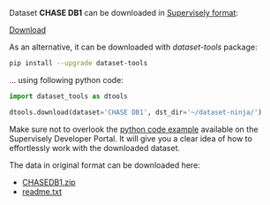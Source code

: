 Dataset **CHASE DB1** can be downloaded in [Supervisely format](https://developer.supervisely.com/api-references/supervisely-annotation-json-format):

 [Download](https://assets.supervisely.com/supervisely-supervisely-assets-public/teams_storage/8/u/Oh/cO5QalJxzvpdj5tpeqfFMMsYzFW6DHL37W7mjk0JxaX72ttzfuaIx9llySJ4O3e9pc9G8MGcgtu2CQQQFZBbm1TNN4m1ih5kmfaCr0d06LzX2Z3TOJyQ3of4HFDa.tar)

As an alternative, it can be downloaded with *dataset-tools* package:
``` bash
pip install --upgrade dataset-tools
```

... using following python code:
``` python
import dataset_tools as dtools

dtools.download(dataset='CHASE DB1', dst_dir='~/dataset-ninja/')
```
Make sure not to overlook the [python code example](https://developer.supervisely.com/getting-started/python-sdk-tutorials/iterate-over-a-local-project) available on the Supervisely Developer Portal. It will give you a clear idea of how to effortlessly work with the downloaded dataset.

The data in original format can be downloaded here:

- [CHASEDB1.zip](https://researchdata.kingston.ac.uk/96/1/CHASEDB1.zip)
- [readme.txt](https://researchdata.kingston.ac.uk/96/2/readme.txt)
